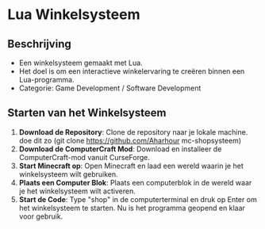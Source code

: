 # Lua Winkelsysteem

## Beschrijving
* Een winkelsysteem gemaakt met Lua.
* Het doel is om een interactieve winkelervaring te creëren binnen een Lua-programma.
* Categorie: Game Development / Software Development

## Starten van het Winkelsysteem
1. **Download de Repository**: Clone de repository naar je lokale machine. doe dit zo (git clone https://github.com/Aharhour mc-shopsysteem)
2. **Download de ComputerCraft Mod**: Download en installeer de ComputerCraft-mod vanuit CurseForge.
3. **Start Minecraft op**: Open Minecraft en laad een wereld waarin je het winkelsysteem wilt gebruiken.
4. **Plaats een Computer Blok**: Plaats een computerblok in de wereld waar je het winkelsysteem wilt activeren.
5. **Start de Code**: Type "shop" in de computerterminal en druk op Enter om het winkelsysteem te starten. Nu is het programma  geopend en klaar voor gebruik.